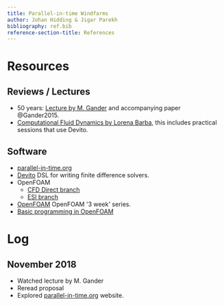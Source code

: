```yaml
---
title: Parallel-in-time Windfarms
author: Johan Hidding & Jigar Parekh
bibliography: ref.bib
reference-section-title: References
---
```


# Resources

## Reviews / Lectures

- 50 years: [Lecture by M. Gander](https://www.youtube.com/watch?v=dn5vqN8ezuE) and accompanying paper @Gander2015.
- [Computational Fluid Dynamics by Lorena Barba](https://www.youtube.com/playlist?list=PL30F4C5ABCE62CB61), this includes practical sessions that use Devito.

## Software

- [parallel-in-time.org](https://parallel-in-time.org/)
- [Devito](https://www.devitoproject.org/) DSL for writing finite difference solvers.
- OpenFOAM
  * [CFD Direct branch](https://cfd.direct/)
  * [ESI branch](https://www.openfoam.com/)
- [OpenFOAM](https://wiki.openfoam.com/%223_weeks%22_series) OpenFOAM '3 week' series.
- [Basic programming in OpenFOAM](https://github.com/UnnamedMoose/BasicOpenFOAMProgrammingTutorials)

# Log

## November 2018

- Watched lecture by M. Gander
- Reread proposal
- Explored [parallel-in-time.org](https://parallel-in-time.org/) website.


